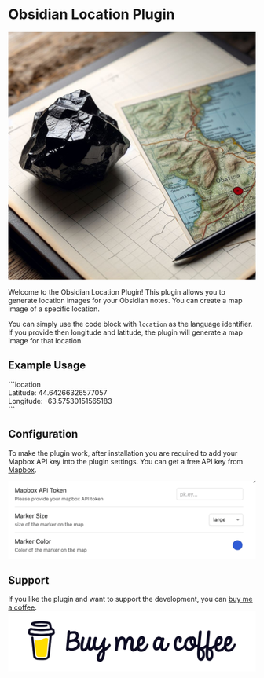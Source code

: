 # Obsidian Location Plugin

![Obsidian location image generated by ChatGPT](/docs/designer.png)

Welcome to the Obsidian Location Plugin! This plugin allows you to generate location images for your Obsidian notes. You can create a map image of a specific location.

You can simply use the code block with `location` as the language identifier. If you provide then longitude and latitude, the plugin will generate a map image for that location.

## Example Usage

\```location  
Latitude: 44.64266326577057  
Longitude: -63.57530151565183  
\```

## Configuration

To make the plugin work, after installation you are required to add your Mapbox API key into the plugin settings. You can get a free API key from [Mapbox](https://www.mapbox.com/).

![Obsidian location plugin settings](/docs/settings_screenshot.png)

## Support

If you like the plugin and want to support the development, you can [buy me a coffee](https://buymeacoffee.com/aaronczichon.de).  
[![buy me a coffee](/docs/bmc.png)](https://buymeacoffee.com/aaronczichon.de)

